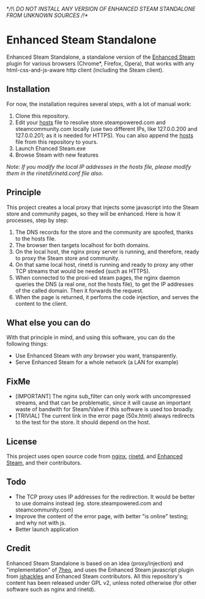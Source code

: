 **/!\ DO NOT INSTALL ANY VERSION OF ENHANCED STEAM STANDALONE FROM UNKNOWN SOURCES /!\**

Enhanced Steam Standalone
=============

Enhanced Steam Standalone, a standalone version of the [Enhanced Steam](https://github.com/jshackles/Enhanced_Steam) plugin for various browsers (Chrome*, Firefox, Opera), that works with any html-css-and-js-aware http client (including the Steam client).

Installation
------------

For now, the installation requires several steps, with a lot of manual work:

1. Clone this repository.
2. Edit your [hosts](https://en.wikipedia.org/wiki/Hosts_%28file%29#Location_in_the_file_system) file to resolve store.steampowered.com and steamcommunity.com locally (use two different IPs, like 127.0.0.200 and 127.0.0.201; as it is needed for HTTPS). You can also append the [hosts](hosts) file from this repository to yours.
3. Launch Ehanced Steam.exe
4. Browse Steam with new features

_Note: If you modify the local IP addresses in the hosts file, please modify them in the rinetd\rinetd.conf file also._

Principle
---------

This project creates a local proxy that injects some javascript into the Steam store and community pages, so they will be enhanced.  Here is how it processes, step by step:

1. The DNS records for the store and the community are spoofed, thanks to the hosts file.
2. The browser then targets localhost for both domains.
3. On the local host, the nginx proxy server is running, and therefore, ready to proxy the Steam store and community.
4. On that same local host, rinetd is running and ready to proxy any other TCP streams that would be needed (such as HTTPS).
5. When connected to the proxi-ed steam pages, the nginx daemon queries the DNS (a real one, not the hosts file), to get the IP addresses of the called domain. Then it forwards the request.
6. When the page is returned, it perfoms the code injection, and serves the content to the client.

What else you can do
--------------------

With that principle in mind, and using this software, you can do the following things:

- Use Enhanced Steam with _any_ browser you want, transparently.
- Serve Enhanced Steam for a whole network (a LAN for example)

FixMe
-----
- [IMPORTANT] The nginx sub_filter can only work with uncompressed streams, and that can be problematic, since it will cause an important waste of bandwith for Steam/Valve if this software is used too broadly.
- [TRIVIAL] The current link in the error page (50x.html) always redirects to the test for the store. It should depend on the host.

License
-----
This project uses open source code from [nginx](http://nginx.org/LICENSE), [rinetd](http://www.boutell.com/rinetd/), and [Enhanced Steam](https://github.com/jshackles/Enhanced_Steam), and their contributors.

Todo
----
- The TCP proxy uses IP addresses for the redirection. It would be better to use domains instead (eg. store.steampowered.com and steamcommunity.com)
- Improve the content of the error page, with better "is online" testing; and why not with js.
- Better launch application
 
Credit
------

Enhanced Steam Standalone is based on an idea (proxy/injection) and "implementation" of [7heo](https://github.com/7heo), and uses the Enhanced Steam javascript plugin from [jshackles](https://github.com/jshackles) and Enhanced Steam contributors. All this repository's content has been released under GPL v2, unless noted otherwise (for other software such as nginx and rinetd).
